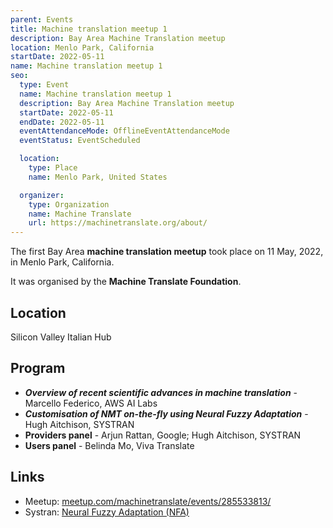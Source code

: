 ```yaml
---
parent: Events
title: Machine translation meetup 1
description: Bay Area Machine Translation meetup
location: Menlo Park, California
startDate: 2022-05-11
name: Machine translation meetup 1
seo:
  type: Event
  name: Machine translation meetup 1
  description: Bay Area Machine Translation meetup
  startDate: 2022-05-11
  endDate: 2022-05-11
  eventAttendanceMode: OfflineEventAttendanceMode
  eventStatus: EventScheduled

  location:
    type: Place
    name: Menlo Park, United States

  organizer:
    type: Organization
    name: Machine Translate
    url: https://machinetranslate.org/about/
---
```


The first Bay Area **machine translation meetup** took place on 11 May, 2022, in Menlo Park, California.

It was organised by the **Machine Translate Foundation**.

## Location

Silicon Valley Italian Hub

## Program

- ***Overview of recent scientific advances in machine translation*** - Marcello Federico, AWS AI Labs
- ***Customisation of NMT on-the-fly using Neural Fuzzy Adaptation*** - Hugh Aitchison, SYSTRAN
- **Providers panel** - Arjun Rattan, Google; Hugh Aitchison, SYSTRAN
- **Users panel** - Belinda Mo, Viva Translate


## Links

- Meetup: [meetup.com/machinetranslate/events/285533813/](https://www.meetup.com/machinetranslate/events/285533813/)
- Systran: [Neural Fuzzy Adaptation (NFA)](/files/SYSTRAN-NFA-Overview_hugh.pptx)
